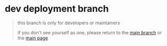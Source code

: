 # dev deployment branch

> this branch is only for developers or maintainers
> 
> if you don't see yourself as one, please return to the [main branch](https://github.com/FaolanBig/DB-Matcher-v5/tree/master) or the [main page](https://github.com/FaolanBig/DB-Matcher-v5)